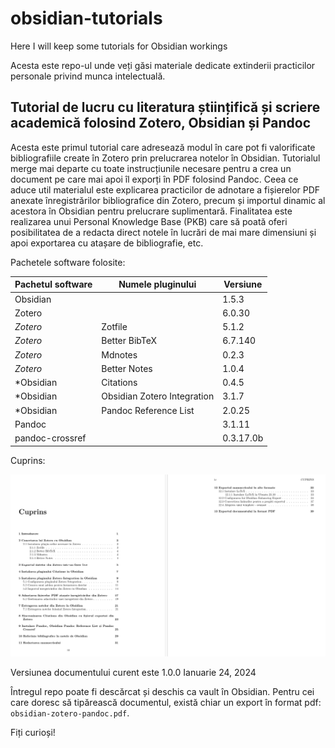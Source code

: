 # obsidian-tutorials

Here I will keep some tutorials for Obsidian workings

Acesta este repo-ul unde veți găsi materiale dedicate extinderii practicilor personale privind munca intelectuală.

## Tutorial de lucru cu literatura științifică și scriere academică folosind Zotero, Obsidian și Pandoc

Acesta este primul tutorial care adresează modul în care pot fi valorificate bibliografiile create în Zotero prin prelucrarea notelor în Obsidian. Tutorialul merge mai departe cu toate instrucțiunile necesare pentru a crea un document pe care mai apoi îl exporți în PDF folosind Pandoc. Ceea ce aduce util materialul este explicarea practicilor de adnotare a fișierelor PDF anexate înregistrărilor bibliografice din Zotero, precum și importul dinamic al acestora în Obsidian pentru prelucrare suplimentară. Finalitatea este realizarea unui Personal Knowledge Base (PKB) care să poată oferi posibilitatea de a redacta direct notele în lucrări de mai mare dimensiuni și apoi exportarea cu atașare de bibliografie, etc.

Pachetele software folosite:

| Pachetul software | Numele pluginului | Versiune |
| ---- | ---- | ---- |
| Obsidian |  | 1.5.3 |
| Zotero |  | 6.0.30 |
| *Zotero* | Zotfile | 5.1.2 |
| *Zotero* | Better BibTeX | 6.7.140 |
| *Zotero* | Mdnotes | 0.2.3 |
| *Zotero* | Better Notes | 1.0.4 |
| *Obsidian | Citations | 0.4.5 |
| *Obsidian | Obsidian Zotero Integration | 3.1.7 |
| *Obsidian | Pandoc Reference List | 2.0.25 |
| Pandoc |  | 3.1.11 |
| pandoc-crossref |  | 0.3.17.0b |

Cuprins:

![Cuprinsul primului tutorial](Cuprins-Tutorial-Obsidian.png)

Versiunea documentului curent este 1.0.0
Ianuarie 24, 2024

Întregul repo poate fi descărcat și deschis ca vault în Obsidian. Pentru cei care doresc să tipărească documentul, există chiar un export în format pdf: `obsidian-zotero-pandoc.pdf`.

Fiți curioși!